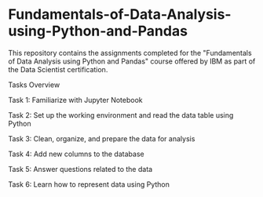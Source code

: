 # Fundamentals-of-Data-Analysis-using-Python-and-Pandas

This repository contains the assignments completed for the "Fundamentals of Data Analysis using Python and Pandas" course offered by IBM as part of the Data Scientist certification.

Tasks Overview

Task 1: Familiarize with Jupyter Notebook

Task 2: Set up the working environment and read the data table using Python

Task 3: Clean, organize, and prepare the data for analysis

Task 4: Add new columns to the database

Task 5: Answer questions related to the data

Task 6: Learn how to represent data using Python
